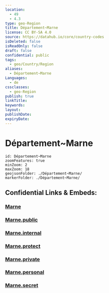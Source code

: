 ```yaml
---
location:
  - 49
  - 4.3
type: geo-Region
title: Département~Marne
license: CC BY-SA 4.0
source: https://datahub.io/core/country-codes
isDeleted: false
isReadOnly: false
draft: false
confidential: public
tags:
  - geo/Country/Region
aliases:
  - Département~Marne
Languages:
  - de
cssclasses:
  - geo-Region
publish: true
linkTitle:
keywords:
layout:
publishDate:
expiryDate:
---
```


# Département~Marne

```leaflet
id: Département~Marne
zoomFeatures: true 
minZoom: 2 
maxZoom: 18
geojsonFolder: ./Département~Marne/
markerFolder: ./Département~Marne/
```


## Confidential Links & Embeds: 

### [Marne](/_Standards/Earth/Continent/Europe/Europe~West/France/regions~France/Grand_Est/departments~Grand_Est/Marne.md) 

### [Marne.public](/_public/Earth/Continent/Europe/Europe~West/France/regions~France/Grand_Est/departments~Grand_Est/Marne.public.md) 

### [Marne.internal](/_internal/Earth/Continent/Europe/Europe~West/France/regions~France/Grand_Est/departments~Grand_Est/Marne.internal.md) 

### [Marne.protect](/_protect/Earth/Continent/Europe/Europe~West/France/regions~France/Grand_Est/departments~Grand_Est/Marne.protect.md) 

### [Marne.private](/_private/Earth/Continent/Europe/Europe~West/France/regions~France/Grand_Est/departments~Grand_Est/Marne.private.md) 

### [Marne.personal](/_personal/Earth/Continent/Europe/Europe~West/France/regions~France/Grand_Est/departments~Grand_Est/Marne.personal.md) 

### [Marne.secret](/_secret/Earth/Continent/Europe/Europe~West/France/regions~France/Grand_Est/departments~Grand_Est/Marne.secret.md)

